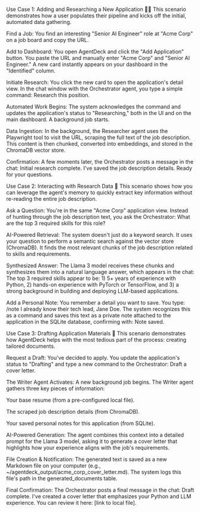 Use Case 1: Adding and Researching a New Application 👩‍💻
This scenario demonstrates how a user populates their pipeline and kicks off the initial, automated data gathering.

Find a Job: You find an interesting "Senior AI Engineer" role at "Acme Corp" on a job board and copy the URL.

Add to Dashboard: You open AgentDeck and click the "Add Application" button. You paste the URL and manually enter "Acme Corp" and "Senior AI Engineer." A new card instantly appears on your dashboard in the "Identified" column.

Initiate Research: You click the new card to open the application's detail view. In the chat window with the Orchestrator agent, you type a simple command: Research this position.

Automated Work Begins: The system acknowledges the command and updates the application's status to "Researching," both in the UI and on the main dashboard. A background job starts.

Data Ingestion: In the background, the Researcher agent uses the Playwright tool to visit the URL, scraping the full text of the job description. This content is then chunked, converted into embeddings, and stored in the ChromaDB vector store.

Confirmation: A few moments later, the Orchestrator posts a message in the chat: Initial research complete. I've saved the job description details. Ready for your questions.

Use Case 2: Interacting with Research Data 📝
This scenario shows how you can leverage the agent's memory to quickly extract key information without re-reading the entire job description.

Ask a Question: You're in the same "Acme Corp" application view. Instead of hunting through the job description text, you ask the Orchestrator: What are the top 3 required skills for this role?

AI-Powered Retrieval: The system doesn't just do a keyword search. It uses your question to perform a semantic search against the vector store (ChromaDB). It finds the most relevant chunks of the job description related to skills and requirements.

Synthesized Answer: The Llama 3 model receives these chunks and synthesizes them into a natural language answer, which appears in the chat: The top 3 required skills appear to be: 1) 5+ years of experience with Python, 2) hands-on experience with PyTorch or TensorFlow, and 3) a strong background in building and deploying LLM-based applications.

Add a Personal Note: You remember a detail you want to save. You type: /note I already know their tech lead, Jane Doe. The system recognizes this as a command and saves this text as a private note attached to the application in the SQLite database, confirming with: Note saved.

Use Case 3: Drafting Application Materials 🚀
This scenario demonstrates how AgentDeck helps with the most tedious part of the process: creating tailored documents.

Request a Draft: You've decided to apply. You update the application's status to "Drafting" and type a new command to the Orchestrator: Draft a cover letter.

The Writer Agent Activates: A new background job begins. The Writer agent gathers three key pieces of information:

Your base resume (from a pre-configured local file).

The scraped job description details (from ChromaDB).

Your saved personal notes for this application (from SQLite).

AI-Powered Generation: The agent combines this context into a detailed prompt for the Llama 3 model, asking it to generate a cover letter that highlights how your experience aligns with the job's requirements.

File Creation & Notification: The generated text is saved as a new Markdown file on your computer (e.g., ~/agentdeck_output/acme_corp_cover_letter.md). The system logs this file's path in the generated_documents table.

Final Confirmation: The Orchestrator posts a final message in the chat: Draft complete. I've created a cover letter that emphasizes your Python and LLM experience. You can review it here: [link to local file].